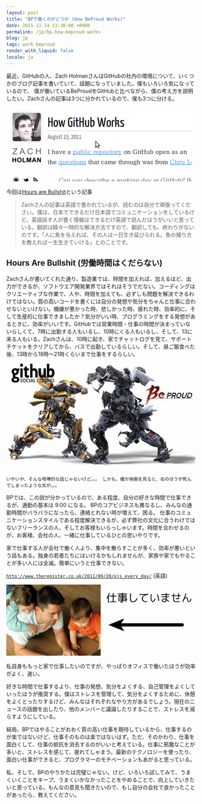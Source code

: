 ```yaml
---
layout: post
title: "BPで働くのがどうか (How BeProud Works)"
date: 2011-11-14 13:30:00 +0000
permalink: /jp/bp-how-beproud-works
blog: jp
tags: work beproud
render_with_liquid: false
locale: ja
---
```


最近、GitHubの人、Zach HolmanさんはGitHubの社内の環境について、いくつかのブログ記事を書いていて、話題になっていました。僕もいろいろ気になっているので、 僕が働いているBeProudをGitHubと比べながら、僕の考え方を説明したい。Zachさんの記事は3つに分かれているので、僕も3つに分ける。

![](/assets/images/668/howgithubworks.png)

今回は[Hours are Bullshit](http://zachholman.com/posts/how-github-works-hours/)という記事

> Zachさんの記事は英語で書かれているが、読むのは自分で頑張ってください。僕は、日本でできるだけ日本語でコミュニケーションをしているけど、英語話す人が書く情報はできるだけ英語で読んだほうがいいと思っている。翻訳は精々一時的な解決方法ですので、翻訳しても、終わりがないのです。「人に魚を与えれば、その人は一日生き延びられる。魚の捕り方を教えれば一生生きていける」とのことです。

## Hours Are Bullshit (労働時間はくだらない)

Zachさんが書いてくれた通り、製造業では、時間を加えれば、加えるほど、出力ができるが、ソフトウエア開発業界ではそれはそうでだない。コーディングはクリエーティブな作業で、人や、時間を加えても、必ずしも問題を解決できるわけではない。質の高いコードを書くには自分の発想や気分をちゃんと仕事に合わせないといけない。機嫌が悪かった時、悲しかった時、疲れた時、効率的に、そして生産的に仕事できましたか？気分がいい時、プログラミングをする発想があるときに、効率がいいです。GitHubでは営業時間・仕事の時間が決まっていないらしくて、7時に出勤する人もいるし、10時にくる人もいるし、そして、13に来る人もいる。Zachさんは、10時に起き、家でチャットログを見て、サポートチケットをクリアしてから、バスで出勤しているらしい。そして、昼ご飯食べた後、13時から18時～21時くらいまで仕事をするらしい。

![](/assets/images/668/versus_big.jpg)

`いやいや、そんな喧嘩的な話じゃないけど。。。 しかも、確か映画を見ると、右のほうが死んでしまったような気が。。。`

BPでは、この説が分かっているので、ある程度、自分の好きな時間で仕事できるが、通勤の基本は 9:00 になる。
BPのコアビジネスも異なるし、みんなの通勤時間がバラバラになったら、連絡とれない時が増えて、困る。
仕事のコミュニケーションスタイルである程度解決できるが、必ず弊社の文化に合うわけではないフリーランスの人、そしてお客様もいらっしゃいます。時間を合わせるのが、お客様、会社の人、一緒に仕事しているひとの思いやりです。

家で仕事する人が会社で働く人より、集中を散らすことが多く、効率が悪いという話もある。独身の若者たちにはいけるかもしれませんが、家族や家でもやることが多い人には全滅。簡単にいうと仕事できない。

[`http://www.theregister.co.uk/2011/09/20/pjs_every_day/`](http://www.theregister.co.uk/2011/09/20/pjs_every_day/) (英語)

![](/assets/images/668/workathome.png)

私自身ももっと家で仕事したいのですが、やっぱりオフィスで働いたほうが効率がよく、速い。

好きな時間で仕事するより、仕事の発想、気分をよくする、自己管理をよくしていったほうが推奨する。僕はストレスを管理して、気分をよくするために、休憩をよくとったりするけど、みんなはそれぞれなやり方があるでしょう。現在のニュースの話題を出したり、他のメンバーと議論したりすることで、ストレスを減らすようにしている。

結局、BPではやることがおおく質の高い仕事を期待しているから、仕事するのが楽ではないけど、仕事そのものは楽ではないはず。ただ、そのかわり、仕事を面白くして、仕事の抵抗を消去するのがいいと考えている。仕事に邪魔なことが多いと、ストレスを感じて、疲れてしゃまう。最新のテクノロジーを使ったり、面白い仕事ができると、プログラマーのモチベーションもあがると思っている。

私、そして、BPのやりかたは完璧じゃない。けど、いろいろ試してみて、うまくいくことをキープ、うまくいかなかったことをやめることで、向上していきたいと思っている。もんなの意見も聞きたいので、もし自分の会社で良かったことがあったら、教えてください。
